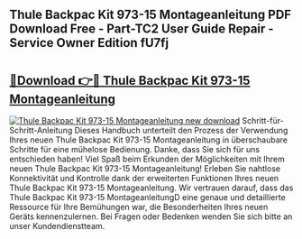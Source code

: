 ## Thule Backpac Kit 973-15 Montageanleitung PDF Download Free - Part-TC2 User Guide Repair - Service Owner Edition fU7fj

# <h2><a href="http://df8catk.blite.top/?on=Thule+Backpac+Kit+973-15+Montageanleitung">🔗Download 👉🔴 Thule Backpac Kit 973-15 Montageanleitung</a></h2>

[![Thule Backpac Kit 973-15 Montageanleitung new download](https://i.imgur.com/lujVjoI.png)](http://df8catk.blite.top/?on=Thule+Backpac+Kit+973-15+Montageanleitung)
Schritt-für-Schritt-Anleitung Dieses Handbuch unterteilt den Prozess der Verwendung Ihres neuen Thule Backpac Kit 973-15 Montageanleitung in überschaubare Schritte für eine mühelose Bedienung. Danke, dass Sie sich für uns entschieden haben! Viel Spaß beim Erkunden der Möglichkeiten mit Ihrem neuen Thule Backpac Kit 973-15 Montageanleitung! Erleben Sie nahtlose Konnektivität und Kontrolle dank der erweiterten Funktionen Ihres neuen Thule Backpac Kit 973-15 Montageanleitung. Wir vertrauen darauf, dass das Thule Backpac Kit 973-15 MontageanleitungD eine genaue und detaillierte Ressource für Ihre Bemühungen war, die Besonderheiten Ihres neuen Geräts kennenzulernen. Bei Fragen oder Bedenken wenden Sie sich bitte an unser Kundendienstteam.
